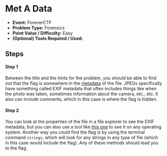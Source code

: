 # Met A Data
* **Event:** ForeverCTF
* **Problem Type:** Forensics
* **Point Value / Difficulty:** Easy
* **(Optional) Tools Required / Used:**

## Steps​
#### Step 1
Between the title and the hints for the problem, you should be able to find out that the flag is somewhere in the [metadata](https://en.wikipedia.org/wiki/Metadata) of the file. JPEGs specifically have something called EXIF metadata that often includes things like when the photo was taken, sometimes information about the camera, etc., etc. It also can include comments, which in this case is where the flag is hidden.

#### Step 2
You can look at the properties of the file in a file explorer to see the EXIF metadata, but you can also use a tool like [this one](https://www.exifdata.com/) to see it on any operating system. Another way you could find the flag is by using the terminal command `strings`, which will look for any strings in any type of file (which in this case would include the flag). Any of these methods should lead you to the flag.
